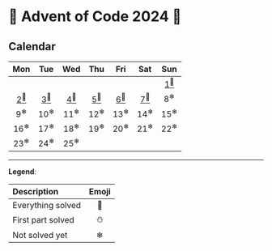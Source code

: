 # 🎄 Advent of Code 2024 🎄

## Calendar
| Mon	                            |	Tue	                            |	Wed	                            |	Thu	                            |	Fri	                            |	Sat	                            |	Sun	                            |
| :-------------------------------: | :-------------------------------: | :-------------------------------: | :-------------------------------: | :-------------------------------: | :-------------------------------: | :-------------------------------: |
|                                   |		                            |		                            |		                            |		                            |		                            | [1<sup>🌟</sup>](src/days/d1.rs)  |
| [2<sup>🌟</sup>](src/days/d2.rs)  | [3<sup>🌟</sup>](src/days/d3.rs)  | [4<sup>🌟</sup>](src/days/d4.rs)  | [5<sup>🌟</sup>](src/days/d5.rs) | [6<sup>🌟</sup>](src/days/d6.rs)  | [7<sup>🌟</sup>](src/days/d7.rs)  |	8<sup>❄</sup>                     |
|	9<sup>❄</sup>                   |	10<sup>❄</sup>                  |	11<sup>❄</sup>                 |	12<sup>❄</sup>                 |	13<sup>❄</sup>                 |	14<sup>❄</sup>                |	15<sup>❄</sup>                    |
|	16<sup>❄</sup>                  |	17<sup>❄</sup>                  |	18<sup>❄</sup>                 |	19<sup>❄</sup>                 |	20<sup>❄</sup>                 |	21<sup>❄</sup>                |	22<sup>❄</sup>                    |
|	23<sup>❄</sup>                  |	24<sup>❄</sup>                  |	25<sup>❄</sup>                 |		                           |                                   |		                           |		                           |

___

**Legend**:

| Description       | Emoji |
| :---------------- | :---: |
| Everything solved |  🌟   |
| First part solved |  ⛄   |
| Not solved yet    |  ❄    |
